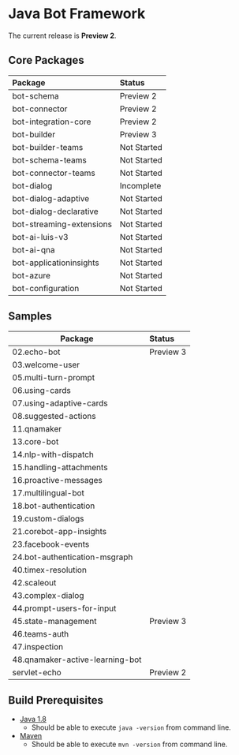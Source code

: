 # Java Bot Framework

The current release is **Preview 2**.

## Core Packages

| Package                         | Status        
| :-------------                  |:-------------
| bot-schema                      | Preview 2
| bot-connector                   | Preview 2     
| bot-integration-core            | Preview 2     
| bot-builder                     | Preview 3
| bot-builder-teams               | Not Started
| bot-schema-teams                | Not Started
| bot-connector-teams             | Not Started
| bot-dialog                      | Incomplete
| bot-dialog-adaptive             | Not Started
| bot-dialog-declarative          | Not Started
| bot-streaming-extensions        | Not Started
| bot-ai-luis-v3                  | Not Started
| bot-ai-qna                      | Not Started
| bot-applicationinsights         | Not Started
| bot-azure                       | Not Started
| bot-configuration               | Not Started

## Samples
| Package                         | Status        
| -------------                   |:-------------
| 02.echo-bot                     | Preview 3
| 03.welcome-user                 |
| 05.multi-turn-prompt            |
| 06.using-cards                  |
| 07.using-adaptive-cards         |
| 08.suggested-actions            |
| 11.qnamaker                     |
| 13.core-bot                     |
| 14.nlp-with-dispatch            |
| 15.handling-attachments         |
| 16.proactive-messages           |
| 17.multilingual-bot             |
| 18.bot-authentication           |
| 19.custom-dialogs               |
| 21.corebot-app-insights         |
| 23.facebook-events              |
| 24.bot-authentication-msgraph   |
| 40.timex-resolution             |
| 42.scaleout                     |
| 43.complex-dialog               |
| 44.prompt-users-for-input       |
| 45.state-management             | Preview 3
| 46.teams-auth                   |
| 47.inspection                   |
| 48.qnamaker-active-learning-bot |
| servlet-echo                    | Preview 2

## Build Prerequisites

- [Java 1.8](https://docs.microsoft.com/en-us/azure/java/jdk/java-jdk-install)
  - Should be able to execute `java -version` from command line.
- [Maven](https://maven.apache.org/install.html)
  - Should be able to execute `mvn -version` from command line.
